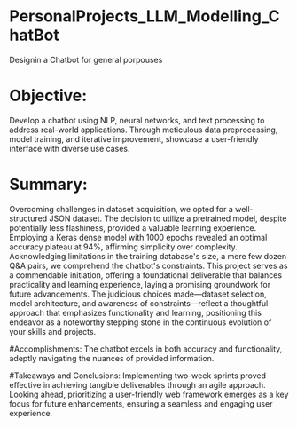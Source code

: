 # PersonalProjects_LLM_Modelling_ChatBot
Designin a Chatbot for general porpouses

# Objective:
Develop a chatbot using NLP, neural networks, and text processing to address real-world applications. Through meticulous data preprocessing, model training, and iterative improvement, showcase a user-friendly interface with diverse use cases. 

# Summary:
Overcoming challenges in dataset acquisition, we opted for a well-structured JSON dataset. The decision to utilize a pretrained model, despite potentially less flashiness, provided a valuable learning experience. Employing a Keras dense model with 1000 epochs revealed an optimal accuracy plateau at 94%, affirming simplicity over complexity. Acknowledging limitations in the training database's size, a mere few dozen Q&A pairs, we comprehend the chatbot's constraints. This project serves as a commendable initiation, offering a foundational deliverable that balances practicality and learning experience, laying a promising groundwork for future advancements. The judicious choices made—dataset selection, model architecture, and awareness of constraints—reflect a thoughtful approach that emphasizes functionality and learning, positioning this endeavor as a noteworthy stepping stone in the continuous evolution of your skills and projects.

#Accomplishments:
The chatbot excels in both accuracy and functionality, adeptly navigating the nuances of provided information.

#Takeaways and Conclusions:
Implementing two-week sprints proved effective in achieving tangible deliverables through an agile approach. Looking ahead, prioritizing a user-friendly web framework emerges as a key focus for future enhancements, ensuring a seamless and engaging user experience.
